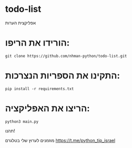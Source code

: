 # todo-list
אפליקצית הערות
# הורידו את הריפו:
```
git clone https://github.com/nhman-python/todo-list.git
```

# התקינו את הספריות הנצרכות:
```
pip install -r requirements.txt
```

# הריצו את האפליקציה:
```
python3 main.py
```

תהנו!

מוזמנים לערוץ שלי בטלגרם https://t.me/python_tip_israel
